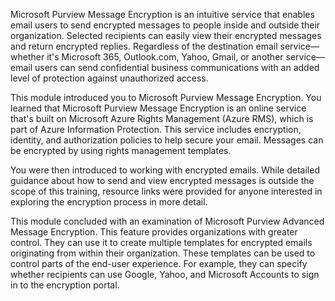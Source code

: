 Microsoft Purview Message Encryption is an intuitive service that enables email users to send encrypted messages to people inside and outside their organization. Selected recipients can easily view their encrypted messages and return encrypted replies. Regardless of the destination email service—whether it's Microsoft 365, Outlook.com, Yahoo, Gmail, or another service—email users can send confidential business communications with an added level of protection against unauthorized access.

This module introduced you to Microsoft Purview Message Encryption. You learned that Microsoft Purview Message Encryption is an online service that's built on Microsoft Azure Rights Management (Azure RMS), which is part of Azure Information Protection. This service includes encryption, identity, and authorization policies to help secure your email. Messages can be encrypted by using rights management templates.

You were then introduced to working with encrypted emails. While detailed guidance about how to send and view encrypted messages is outside the scope of this training, resource links were provided for anyone interested in exploring the encryption process in more detail.

This module concluded with an examination of Microsoft Purview Advanced Message Encryption. This feature provides organizations with greater control. They can use it to create multiple templates for encrypted emails originating from within their organization. These templates can be used to control parts of the end-user experience. For example, they can specify whether recipients can use Google, Yahoo, and Microsoft Accounts to sign in to the encryption portal.

